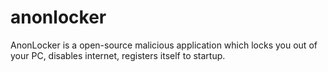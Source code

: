 # anonlocker
AnonLocker is a open-source malicious application which locks you out of your PC, disables internet, registers itself to startup. 
